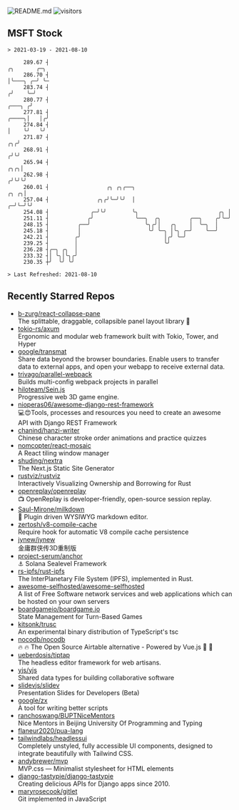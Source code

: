 ![README.md](https://github.com/Gerhut/Gerhut/workflows/README.md/badge.svg)
![visitors](https://visitors.vercel.app/Gerhut/Gerhut?token=8cf69d1f6813d272ef062726b6070c9be4ff72038cfe5a7ded7384a8da65d866)

## MSFT Stock

```
> 2021-03-19 - 2021-08-10

     289.67 ┤                                                                                      ╭╮       ╭─╮  
     286.70 ┤                                                                                      │╰───╮ ╭─╯ ╰─ 
     283.74 ┤                                                                                     ╭╯    ╰─╯      
     280.77 ┤                                                                              ╭───╮ ╭╯              
     277.81 ┤                                                                        ╭────╮│   │╭╯               
     274.84 ┤                                                                        │    ╰╯   ╰╯                
     271.87 ┤                                                                     ╭╮╭╯                           
     268.91 ┤                                                                    ╭╯╰╯                            
     265.94 ┤                                                                ╭╮╭╮│                               
     262.98 ┤                                                               ╭╯╰╯╰╯                               
     260.01 ┤                  ╭╮ ╭╮╭──╮                               ╭╮ ╭╮│                                    
     257.04 ┤               ╭╮╭╯╰─╯╰╯  │                             ╭─╯╰─╯╰╯                                    
     254.08 ┤             ╭─╯╰╯        ╰╮                         ╭╮ │                                           
     251.11 ┤            ╭╯             ╰──╮  ╭╮         ╭──╮    ╭╯╰─╯                                           
     248.15 ┤         ╭──╯                 ╰╮╭╯│   ╭╮    │  ╰─╮  │                                               
     245.18 ┤         │                     ╰╯ ╰─╮ │╰╮ ╭─╯    ╰──╯                                               
     242.21 ┤        ╭╯                          │╭╯ ╰─╯                                                         
     239.25 ┤        │                           ╰╯                                                              
     236.28 ┤╭─╮ ╭╮  │                                                                                           
     233.32 ┤│ ╰╮│╰╮╭╯                                                                                           
     230.35 ┼╯  ╰╯ ╰╯                                                                                            

> Last Refreshed: 2021-08-10
```

## Recently Starred Repos

- [b-zurg/react-collapse-pane](https://github.com/b-zurg/react-collapse-pane)  
  The splittable, draggable, collapsible panel layout library 🎉
- [tokio-rs/axum](https://github.com/tokio-rs/axum)  
  Ergonomic and modular web framework built with Tokio, Tower, and Hyper
- [google/transmat](https://github.com/google/transmat)  
  Share data beyond the browser boundaries. Enable users to transfer data to external apps, and open your webapp to receive external data.
- [trivago/parallel-webpack](https://github.com/trivago/parallel-webpack)  
  Builds multi-config webpack projects in parallel
- [hiloteam/Sein.js](https://github.com/hiloteam/Sein.js)  
  Progressive web 3D game engine.
- [nioperas06/awesome-django-rest-framework](https://github.com/nioperas06/awesome-django-rest-framework)  
   💻😍Tools, processes and resources you need to create an awesome API with Django REST Framework
- [chanind/hanzi-writer](https://github.com/chanind/hanzi-writer)  
  Chinese character stroke order animations and practice quizzes
- [nomcopter/react-mosaic](https://github.com/nomcopter/react-mosaic)  
  A React tiling window manager
- [shuding/nextra](https://github.com/shuding/nextra)  
  The Next.js Static Site Generator
- [rustviz/rustviz](https://github.com/rustviz/rustviz)  
  Interactively Visualizing Ownership and Borrowing for Rust
- [openreplay/openreplay](https://github.com/openreplay/openreplay)  
  :tv: OpenReplay is developer-friendly, open-source session replay.
- [Saul-Mirone/milkdown](https://github.com/Saul-Mirone/milkdown)  
  🍼 Plugin driven WYSIWYG  markdown editor.
- [zertosh/v8-compile-cache](https://github.com/zertosh/v8-compile-cache)  
  Require hook for automatic V8 compile cache persistence
- [jynew/jynew](https://github.com/jynew/jynew)  
  金庸群侠传3D重制版
- [project-serum/anchor](https://github.com/project-serum/anchor)  
  ⚓ Solana Sealevel Framework
- [rs-ipfs/rust-ipfs](https://github.com/rs-ipfs/rust-ipfs)  
  The InterPlanetary File System (IPFS), implemented in Rust.
- [awesome-selfhosted/awesome-selfhosted](https://github.com/awesome-selfhosted/awesome-selfhosted)  
  A list of Free Software network services and web applications which can be hosted on your own servers
- [boardgameio/boardgame.io](https://github.com/boardgameio/boardgame.io)  
  State Management for Turn-Based Games
- [kitsonk/trusc](https://github.com/kitsonk/trusc)  
  An experimental binary distribution of TypeScript's tsc
- [nocodb/nocodb](https://github.com/nocodb/nocodb)  
  🔥 🔥  The Open Source Airtable alternative  - Powered by Vue.js 🚀 🚀  
- [ueberdosis/tiptap](https://github.com/ueberdosis/tiptap)  
  The headless editor framework for web artisans.
- [yjs/yjs](https://github.com/yjs/yjs)  
  Shared data types for building collaborative software
- [slidevjs/slidev](https://github.com/slidevjs/slidev)  
  Presentation Slides for Developers (Beta)
- [google/zx](https://github.com/google/zx)  
  A tool for writing better scripts
- [ranchoswang/BUPTNiceMentors](https://github.com/ranchoswang/BUPTNiceMentors)  
  Nice Mentors in Beijing University Of Programming and Typing 
- [flaneur2020/pua-lang](https://github.com/flaneur2020/pua-lang)  
- [tailwindlabs/headlessui](https://github.com/tailwindlabs/headlessui)  
  Completely unstyled, fully accessible UI components, designed to integrate beautifully with Tailwind CSS.
- [andybrewer/mvp](https://github.com/andybrewer/mvp)  
  MVP.css — Minimalist stylesheet for HTML elements
- [django-tastypie/django-tastypie](https://github.com/django-tastypie/django-tastypie)  
  Creating delicious APIs for Django apps since 2010.
- [maryrosecook/gitlet](https://github.com/maryrosecook/gitlet)  
  Git implemented in JavaScript
